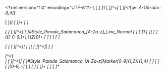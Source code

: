 <\?xml version="1.0" encoding="UTF-8"\?>
<kml xmlns="http://www.opengis.net/kml/2.2" xmlns:gx="http://www.google.com/kml/ext/2.2">
[ ]*<Document id="Parade_Salamanca_[A-Za-z]*">
[ ]*<open>1</open>
[ ]*<name>[^<]*</name>
[ ]*<description>[<![\w \.Á-Úá-úü>:\(\),ñ\]]*</description>

[ ]*((<Style id="Style_Parade_Salamanca_[A-Za-z]*_Marker_[0-9]{1,2}">
[ ]*)(<IconStyle>
[ ]*)(<scale>1</scale>
[ ]*)(<Icon>
[ ]*)(<href>https://raw.githubusercontent.com/paperi86/KML/main/MapMarkers/Parade_Salamanca_[A-Za-z]*/marker-[0-9]{1,2}.png</href>
[ ]*)(</Icon>
[ ]*)(</IconStyle>)
[ ]*</Style>
[ ]*)+
[ ]*<Style id="Style_Parade_Salamanca_[A-Za-z]*_Line_Normal">
[ ]*<LineStyle>
[ ]*<color>ff[0-f]{6}</color>
[ ]*<width>8</width>
[ ]*<gx:outerColor>ff[0-f]{6}</gx:outerColor>
[ ]*<gx:outerWidth>0.25</gx:outerWidth>
[ ]*</LineStyle>
[ ]*</Style>

[ ]*<Placemark>
[ ]*<name>[^<]*</name>
[ ]*<styleUrl>#Style_Parade_Salamanca_[A-Za-z]*_Line_Normal</styleUrl>
[ ]*<LineString>
[ ]*<tessellate>1</tessellate>
[ ]*<coordinates>(
[ ]*(([\-0-9\.]+),){2}0)+
[ ]*</coordinates>
[ ]*</LineString>
[ ]*</Placemark>

[ ]*<Folder>
[ ]*<name>[^<]*</name>(
[ ]*<Placemark>(
[ ]*<name>[^<]*</name>|
[ ]*<address>[^<]*</address>|
[ ]*<description>[^<]*</description>|
[ ]*<styleUrl>#Style_Parade_Salamanca_[A-Za-z]*_Marker_[0-9]{1,2}</styleUrl>){1,4}
[ ]*<Point>
[ ]*<coordinates>
[ ]*[0-9,\.\-]*
[ ]*</coordinates>
[ ]*</Point>
[ ]*</Placemark>)+
[ ]*</Folder>
[ ]*</Document>
</kml>